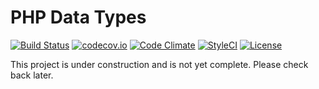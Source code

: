 # PHP Data Types

[![Build Status](https://api.travis-ci.org/themichaelhall/datatypes.svg)](https://travis-ci.org/themichaelhall/datatypes)
[![codecov.io](https://codecov.io/gh/themichaelhall/datatypes/coverage.svg?branch=master)](https://codecov.io/gh/themichaelhall/datatypes)
[![Code Climate](https://codeclimate.com/github/themichaelhall/datatypes/badges/gpa.svg)](https://codeclimate.com/github/themichaelhall/datatypes)
[![StyleCI](https://styleci.io/repos/60113501/shield?style=flat)](https://styleci.io/repos/60113501)
[![License](https://poser.pugx.org/michaelhall/datatypes/license)](https://packagist.org/packages/michaelhall/datatypes)

This project is under construction and is not yet complete. Please check back later.
